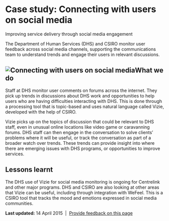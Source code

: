 Case study: Connecting with users on social media
=================================================

Improving service delivery through social media engagement

The Department of Human Services (DHS) and CSIRO monitor user feedback across social media channels, supporting the communications team to understand trends and engage their users in relevant discussions.

![Connecting with users on social media](../../sites/g/files/net466/f/styles/large/public/case+delivery.jpg%3Fitok=xG844peF "Connecting with customers on social media")What we do
----------------------------------------------------------------------------------------------------------------------------------------------------------------------------------

Staff at DHS monitor user comments on forums across the internet. They pick up trends in discussions about DHS work and opportunities to help users who are having difficulties interacting with DHS. This is done through a processing tool that is topic-based and uses natural language called Vizie, developed with the help of CSIRO.

Vizie picks up on the topics of discussion that could be relevant to DHS staff, even in unusual online locations like video game or caravanning forums. DHS staff can then engage in the conversation to solve clients’ problems where it will be useful, or track the conversation as part of a broader watch over trends. These trends can provide insight into where there are emerging issues with DHS programs, or opportunities to improve services.

Lessons learnt
--------------

The DHS use of Vizie for social media monitoring is ongoing for Centrelink and other major programs. DHS and CSIRO are also looking at other areas that Vizie can be useful, including through integration with WeFeel. This is a CSIRO tool that tracks the mood and emotions expressed in social media communities. 

**Last updated:** 14 April 2015  |  [Provide feedback on this page](../../feedback%3Furl_from=Connectingwithcustomersonsocialmedia.html)

